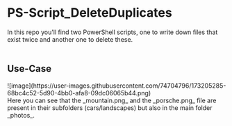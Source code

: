 <h1>PS-Script_DeleteDuplicates</h1>

In this repo you'll find two PowerShell scripts, one to write down files that exist twice and another one to delete these.
<br>
<br>
<h2>Use-Case</h2>
![image](https://user-images.githubusercontent.com/74704796/173205285-68bc4c52-5d90-4bb0-afa8-09dc06065b44.png)
<br>
Here you can see that the _mountain.png_ and the _porsche.png_ file are present in their subfolders (cars/landscapes) but also in the main folder _photos_.
